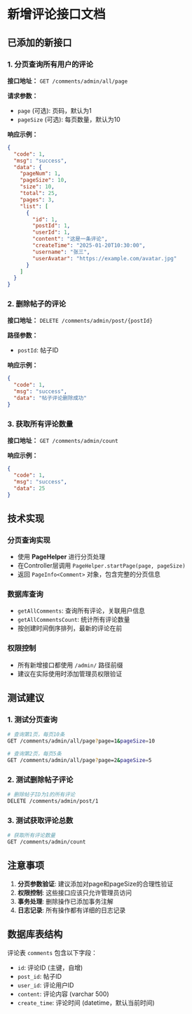 # 新增评论接口文档

## 已添加的新接口

### 1. 分页查询所有用户的评论
**接口地址：** `GET /comments/admin/all/page`

**请求参数：**
- `page` (可选): 页码，默认为1
- `pageSize` (可选): 每页数量，默认为10

**响应示例：**
```json
{
  "code": 1,
  "msg": "success",
  "data": {
    "pageNum": 1,
    "pageSize": 10,
    "size": 10,
    "total": 25,
    "pages": 3,
    "list": [
      {
        "id": 1,
        "postId": 1,
        "userId": 1,
        "content": "这是一条评论",
        "createTime": "2025-01-20T10:30:00",
        "username": "张三",
        "userAvatar": "https://example.com/avatar.jpg"
      }
    ]
  }
}
```

### 2. 删除帖子的评论
**接口地址：** `DELETE /comments/admin/post/{postId}`

**路径参数：**
- `postId`: 帖子ID

**响应示例：**
```json
{
  "code": 1,
  "msg": "success",
  "data": "帖子评论删除成功"
}
```

### 3. 获取所有评论数量
**接口地址：** `GET /comments/admin/count`

**响应示例：**
```json
{
  "code": 1,
  "msg": "success",
  "data": 25
}
```

## 技术实现

### 分页查询实现
- 使用 **PageHelper** 进行分页处理
- 在Controller层调用 `PageHelper.startPage(page, pageSize)`
- 返回 `PageInfo<Comment>` 对象，包含完整的分页信息

### 数据库查询
- `getAllComments`: 查询所有评论，关联用户信息
- `getAllCommentsCount`: 统计所有评论数量
- 按创建时间倒序排列，最新的评论在前

### 权限控制
- 所有新增接口都使用 `/admin/` 路径前缀
- 建议在实际使用时添加管理员权限验证

## 测试建议

### 1. 测试分页查询
```bash
# 查询第1页，每页10条
GET /comments/admin/all/page?page=1&pageSize=10

# 查询第2页，每页5条
GET /comments/admin/all/page?page=2&pageSize=5
```

### 2. 测试删除帖子评论
```bash
# 删除帖子ID为1的所有评论
DELETE /comments/admin/post/1
```

### 3. 测试获取评论总数
```bash
# 获取所有评论数量
GET /comments/admin/count
```

## 注意事项

1. **分页参数验证**: 建议添加对page和pageSize的合理性验证
2. **权限控制**: 这些接口应该只允许管理员访问
3. **事务处理**: 删除操作已添加事务注解
4. **日志记录**: 所有操作都有详细的日志记录

## 数据库表结构

评论表 `comments` 包含以下字段：
- `id`: 评论ID (主键，自增)
- `post_id`: 帖子ID
- `user_id`: 评论用户ID
- `content`: 评论内容 (varchar 500)
- `create_time`: 评论时间 (datetime，默认当前时间)
